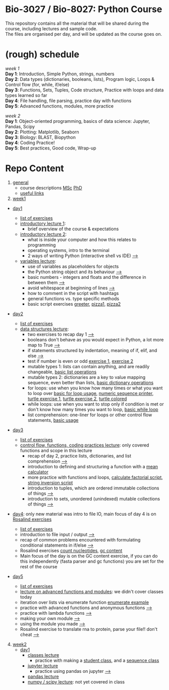 Bio-3027 / Bio-8027: Python Course
==================================

This repository contains all the material that will be shared during the course, including lectures and sample code.  
The files are organised per day, and will be updated as the course goes on.

(rough) schedule
================
_week 1_  
**Day 1**: Introduction, Simple Python, strings, numbers  
**Day 2**: Data types (dictionaries, booleans, lists), Program logic, Loops & Control flow (for, while, if/else)  
**Day 3**: Functions, Sets, Tuples, Code structure, Practice with loops and data types learned so far  
**Day 4**: File handling, file parsing, practice day with functions   
**Day 5**: Advanced functions, modules, more practice  

_week 2_  
**Day 1**: Object-oriented programming, basics of data science: Jupyter, Pandas, Scipy  
**Day 2**: Plotting: Matplotlib, Seaborn  
**Day 3**: Biology: BLAST, Biopython  
**Day 4**: Coding Practice!  
**Day 5**: Best practices, Good code, Wrap-up  

Repo Content
============

1. [general](general) 
    * course descriptions [MSc](general/python_course_msc.pdf) [PhD](general/python_course_phd.pdf)
    * [useful links](online_resource_links.pdf)
2. [week1](week1)
  * [day1](day1)
    * [list of exercises](week1/day1/exercise_outline_wk1_day1.pdf)
    * [introductory lecture 1](week1/day1/0_introduction.pdf): 
      * brief overview of the course & expectations
    * [introductory lecture 2](week1/day1/1_1_basics.pdf):
      * what is inside your computer and how this relates to programming
      * operating systems, intro to the terminal
      * 2 ways of writing Python (interactive shell vs IDE) [-->](week1/day1/script.py)
     * [variables lecture](week1/day1/1_2_variables.pdf):
        * use of variables as placeholders for objects
        * the Python string object and its behaviour [-->](week1/day1/string_operations.py)
        * basic numbers - integers and floats and the difference in between them [-->](week1/day1/number_operations.py)
        * avoid whitespace at beginning of lines [-->](week1/day1/bad_whitespace.py)
        * how to comment in the script with hashtags
        * general functions vs. type specific methods
        * basic script exercises [greeter](week1/day1/greeter.py), [pizza1](week1/day1/pizza_calculation.py), [pizza2](week1/day1/get_pizza_volume.py)
     
   * [day2](day2)
      * [list of exercises](week1/day2/exercise_outline_wk1_day2.pdf)
      * [data structures lecture](week1/day2/2_1_data_structures.pdf):
         * two exercises to recap day 1 [-->](week1/day2/day1_recap.py)
         * booleans don't behave as you would expect in Python, a lot more map to True [-->](week1/day2/boolean_operations.py)
         * if statements structured by indentation, meaning of if, elif, and else [-->](week1/day2/play_with_if_statements.py)
         * test if number is even or odd [exercise 1](week1/day2/test_odd_even.py), [exercise 2](week1/day2/is_number_even_or_odd.py)
         * mutable types 1: lists can contain anything, and are readily changeable, [basic list operations](week1/day2/list_operations.py)
         * mutable types 2: dictionaries are a key to value mapping sequence, even better than lists, [basic dictionary operations](week1/day2/dictionary_operations.py)
         * for loops: use when you know how many times or what you want to loop over [basic for loop usage](week1/day2/mini_for_loop.py), [numeric sequence printer](week1/day2/print_numeric_sequence.py), [turtle exercise 1](week1/day2/Turtle_play.py), [turtle exercise 2](week1/day2/mini_turtle.py), [turtle colored](week1/day2/coloured_turtle.py)
         * while loops: use when you want to stop only if condition is met or don't know how many times you want to loop, [basic while loop](week1/day2/small_while_counter.py)
         * list comprehension: one-liner for loops or other control flow statements, [basic usage](week1/day2/list_comp_practice.py)  
         
  * [day3](day3)
      * [list of exercises](week1/day3/exercise_outline_wk1_day3.pdf)
      * [control flow, functions, coding practices lecture](week1/day3/day_3.pdf): only covered functions and scope in this lecture
         * recap of day 2, practice lists, dictionaries, and list comprehension [-->](week1/day3/recap.py)
         * introduction to defining and structuring a function with a [mean calculator](week1/day3/mean_calculator.py)
         * more practice with functions and loops, [calculate factorial script](week1/day3/calculate_factorial.py), [string inversion script](week1/day3/invert_string.py)
         * introduction to tuples, which are ordered immutable collections of things [-->](week1/day3/tuple_operations.py)
         * introduction to sets, unordered (unindexed) mutable collections of things [-->](week1/day3/set_operations.py)

  * [day4](day4): only new material was intro to file IO, main focus of day 4 is on [Rosalind exercises](https://rosalind.info/problems/locations/)
      * [list of exercises](week1/day4/exercise_outline_wk1_day4.pdf)
      * introduction to file input / output [-->](week1/day4/basic_file_io.py)
      * recap of common problems encountered with formulating conditional statements in if/else [-->](week1/day4/conditional_issues.py)
      * Rosalind exercises [count nucleotides](week1/day4/count_nucleotides.py), [gc content](week1/day4/gc_content_rosalind_exercise.py)
      * Main focus of the day is on the GC content exercise, if you can do this independently (fasta parser and gc functions) you are set for the rest of the course

  * [day5](day5)
      * [list of exercises](week1/day5/exercise_outline_wk1_day5.pdf)
      * [lecture on advanced functions and modules](week1/day5/day_5_classes_modules.odp): we didn't cover classes today
      * iteration over lists via enumerate function [enumerate example](week1/day5/enumerate_example.py)
      * practice with advanced functions and anonymous functions [-->](week1/day5/more_functions.py)
      * practice with lambda functions [-->](week1/day5/play_with_lambda.py)
      * making your own module [-->](week1/day5/testmodule.py)
      * using the module you made [-->](week1/day5/explore_modules.py)
      * Rosalind exercise to translate rna to protein, parse your file!! don't cheat [-->](week1/day5/translate_rna_to_protein.py)

4. [week2](week2)
   * [day1](day1)
      * [classes lecture](week1/day5/day_5_classes_modules.odp)
         * practice with making a [student class](week2/day1/Student.py), and a [sequence class](week2/day1/Sequence.py)
      * [jupyter lecture](week2/day1/1_Jupyter.odp)
         * practice using pandas on jupyter [-->](week2/day1/intro_jupy_pandas.ipynb)
      * [pandas lecture](week2/day1/2_Pandas.odp)
      * [numpy / scipy lecture](week2/day1/3_NumPy_SciPy.odp): not yet covered in class
